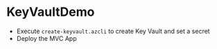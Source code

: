 # KeyVaultDemo

- Execute `create-keyvault.azcli` to create Key Vault and set a secret
- Deploy the MVC App
